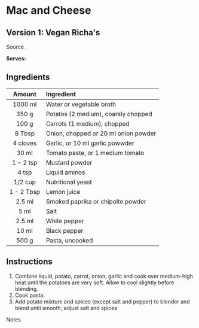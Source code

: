 # Mac and Cheese

## Version 1: Vegan Richa's

Source []().

**Serves:** 

## Ingredients

| Amount | Ingredient
| :----: | :---------
| 1000 ml | Water or vegetable broth
| 350 g | Potatos (2 medium), coarsly chopped
| 100 g | Carrots (1 medium), chopped
| 8 Tbsp | Onion, chopped or 20 ml onion powder
| 4 cloves | Garlic, or 10 ml garlic powwder
| 30 ml | Tomato paste, or 1 medium tomato
| 1 - 2 tsp | Mustard powder
| 4 tsp | Liquid aminos
| 1/2 cup | Nutritional yeast
| 1 - 2 Tbsp | Lemon juice
| 2.5 ml | Smoked paprika or chipolte powder
| 5 ml | Salt
| 2.5 ml | White pepper
| 10 ml | Black pepper
| 500 g | Pasta, uncooked


## Instructions

1. Combine liquid, potato, carrot, onion, garlic and cook over medium-high heat until the potatoes are very soft. Allow to cool slightly before blending.
1. Cook pasta.
1. Add potato mixture and spices (except salt and pepper) to blender and blend until smooth, adjust salt and spices

Notes
